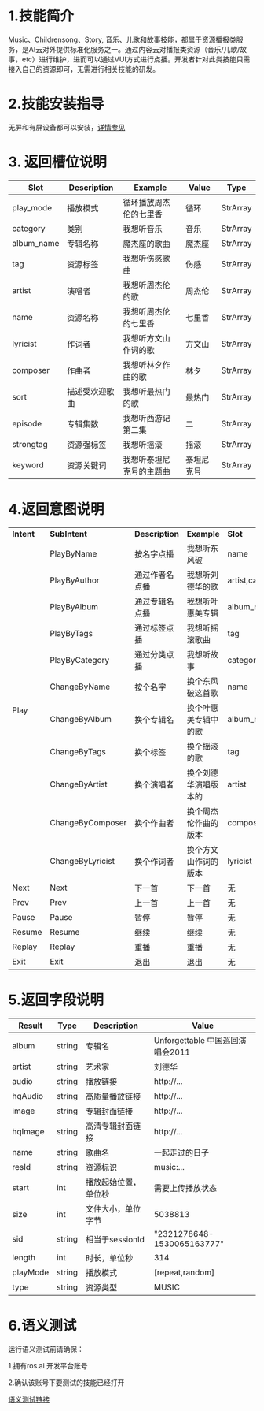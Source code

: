 # 1.技能简介

Music、Childrensong、Story, 音乐、儿歌和故事技能，都属于资源播报类服务，是AI云对外提供标准化服务之一。通过内容云对播报类资源（音乐/儿歌/故事，etc）进行维护，进而可以通过VUI方式进行点播。开发者针对此类技能只需接入自己的资源即可，无需进行相关技能的研发。

# 2.技能安装指导

无屏和有屏设备都可以安装，[详情参见](/Bot/4-SkillDocument/最佳实践.md)

# 3. 返回槽位说明

| **Slot** | **Description** | **Example** |**Value** | **Type** |
| ------------ | ------------ | ------------ | ------------ | ------- |
| play_mode | 播放模式 | 循环播放周杰伦的七里香 | 循环 | StrArray |
| category | 类别 | 我想听音乐 | 音乐 | StrArray |
| album_name | 专辑名称 | 魔杰座的歌曲 | 魔杰座 | StrArray |
| tag | 资源标签 | 我想听伤感歌曲 | 伤感 | StrArray |
| artist | 演唱者 | 我想听周杰伦的歌 | 周杰伦 | StrArray |
| name | 资源名称 | 我想听周杰伦的七里香 | 七里香 | StrArray |
| lyricist | 作词者 | 我想听方文山作词的歌 | 方文山 | StrArray |
| composer | 作曲者 | 我想听林夕作曲的歌 | 林夕 | StrArray |
| sort | 描述受欢迎歌曲 | 我想听最热门的歌 | 最热门 | StrArray |
| episode | 专辑集数 | 我想听西游记第二集 | 二 | StrArray |
| strongtag | 资源强标签 | 我想听摇滚 | 摇滚 | StrArray |
| keyword | 资源关键词 | 我想听泰坦尼克号的主题曲 | 泰坦尼克号 | StrArray |

# 4.返回意图说明

<table>

<tr>

<td><b>Intent</b></td>

<td><b>SubIntent</b></td>

<td><b>Description</b></td>

<td><b>Example</b></td>

<td><b>Slot</b></td>

</tr>

<tr>

<td rowspan="11">Play</td>

   <td >PlayByName</td>

   <td >按名字点播</td>

   <td>我想听东风破</td>
   
   <td>name</td>

</tr>



<tr>

   <td >PlayByAuthor</td>

   <td >通过作者名点播</td>

   <td>我想听刘德华的歌</td>
   
   <td>artist,category</td>

</tr>



<tr>

   <td >PlayByAlbum</td>

   <td >通过专辑名点播</td>

   <td>我想听叶惠美专辑</td>
   
   <td>album_name</td>

</tr>


<tr>

   <td >PlayByTags</td>

   <td >通过标签点播</td>

   <td>我想听摇滚歌曲</td>
   
   <td>tag</td>

</tr>


<tr>

   <td >PlayByCategory</td>

   <td >通过分类点播</td>

   <td>我想听故事</td>
   
   <td>category</td>

</tr>


<tr>

   <td >ChangeByName</td>

   <td >按个名字</td>

   <td>换个东风破这首歌</td>
   
   <td>name</td>

</tr>


<tr>

   <td >ChangeByAlbum</td>

   <td >换个专辑名</td>

   <td>换个叶惠美专辑中的歌</td>
   
   <td>album_name</td>

</tr>



<tr>

   <td >ChangeByTags</td>

   <td >换个标签</td>

   <td>换个摇滚的歌</td>
   
   <td>tag</td>

</tr>



<tr>

   <td >ChangeByArtist</td>

   <td >换个演唱者</td>

   <td>换个刘德华演唱版本的</td>
   
   <td>artist</td>

</tr>



<tr>

   <td >ChangeByComposer</td>

   <td >换个作曲者</td>

   <td>换个周杰伦作曲的版本</td>
   
   <td>composer</td>

</tr>



<tr>

   <td >ChangeByLyricist</td>

   <td >换个作词者</td>

   <td>换个方文山作词的版本</td>
   
   <td>lyricist</td>

</tr>


<tr>
  
   <td >Next</td>
  
   <td >Next</td>

   <td >下一首</td>

   <td>下一首</td>
   
   <td>无</td>

</tr>


<tr>
  
   <td >Prev</td>
  
   <td >Prev</td>

   <td >上一首</td>

   <td>上一首</td>
   
   <td>无</td>

</tr>


<tr>
  
   <td >Pause</td>
  
   <td >Pause</td>

   <td >暂停</td>

   <td>暂停</td>
   
   <td>无</td>

</tr>


<tr>
  
   <td >Resume</td>
  
   <td >Resume</td>

   <td >继续</td>

   <td>继续</td>
   
   <td>无</td>

</tr>



<tr>
  
   <td >Replay</td>
  
   <td >Replay</td>

   <td >重播</td>

   <td>重播</td>
   
   <td>无</td>

</tr>



<tr>
  
   <td >Exit</td>
  
   <td >Exit</td>

   <td >退出</td>

   <td>退出</td>
   
   <td>无</td>

</tr>

</table>

# 5.返回字段说明


| Result | Type | Description | Value |
| --- | --- | --- | --- |
| album | string | 专辑名 | Unforgettable 中国巡回演唱会2011 |
| artist | string | 艺术家 | 刘德华 |
| audio | string | 播放链接 | http://... |
| hqAudio | string | 高质量播放链接 | http://... |
| image | string|	专辑封面链接 | http://... |
| hqImage | string |	高清专辑封面链接 | http://... |
| name | string | 歌曲名	| 一起走过的日子 |
| resId |	string | 资源标识 |	music:... |
| start | int | 播放起始位置，单位秒 | 需要上传播放状态 |
| size | int | 文件大小，单位字节 | 5038813 |	
| sid | string | 相当于sessionId | "2321278648-1530065163777" |
| length | int | 时长，单位秒 | 314 |  	
| playMode | string |	播放模式 | [repeat,random] |
| type | string | 资源类型 | MUSIC |


# 6.语义测试
运行语义测试前请确保：

1.拥有ros.ai 开发平台账号

2.确认该账号下要测试的技能已经打开

[语义测试链接](https://passport.ros.ai/#/login)
